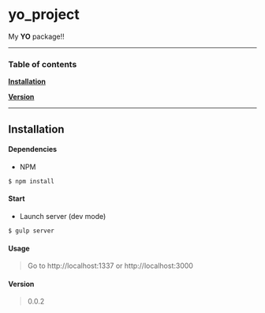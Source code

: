 # yo_project

My **YO** package!!

----------------------------------
### Table of contents

**[Installation](#installation)**

**[Version](#version)**

------------------------------
## Installation


#### Dependencies

- NPM
```
$ npm install
```

#### Start
- Launch server (dev mode)
```
$ gulp server
```

#### Usage
> Go to http://localhost:1337 or  http://localhost:3000

#### Version
> 0.0.2
